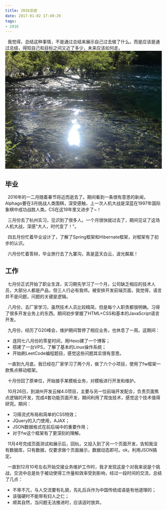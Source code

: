 ```yaml
---
title: 2016总结
date: 2017-01-02 17:49:29
tags:
- 2016
---
```

&nbsp;&nbsp;我觉得，总结这种事情，不是通过总结来展示自己过去做了什么。而是应该是通过总结，得知自己和目标之间又近了多少，未来应该如何走。
![](\images\九寨沟.jpg)
<!--more-->

## 毕业

&nbsp;&nbsp;2016年的一二月随着春节将近而逝去了。期间看到一条很有意思的新闻，Alphago要在3月挑战人类围棋，深受感触，上一次人机大战是深蓝在1997年国际象棋中成功战胜人类。CS在这19年里又进步了~！

&nbsp;&nbsp;三月份去了杭州实习，见识到了很多人。一个月很快就过去了，期间见证了这场人机大战，深感"大人，时代变了！"。

&nbsp;&nbsp;四五月份忙着毕业设计了，了解了Spring框架和Hibernate框架，对框架有了初步的认识。

&nbsp;&nbsp;六月份忙着答辩，毕业旅行去了九寨沟，真是蓝天白云，波光粼粼！

## 工作
&nbsp;&nbsp;七月份正式开始了职业生涯，实习期先学习了一个月，公司缺乏相应的技术人员，大部分人都是产品，但三人行必有我师。被安排开发前端页面，我觉得，语言并不是问题，问题的关键是逻辑。

&nbsp;&nbsp;八月份，去厂家学习，虽然技术人员比较精简，但是每个人职责都很明确。习得了很多开发业务上的东西。期间初步掌握了HTML+CSS和基本的JavaScript语言开发。

&nbsp;&nbsp;九月份，经历了G20峰会，维护期间暂停了相应业务，也休息了一周。这期间：

- 连同七八月份的零星时间，用Hexo建了一个博客；
- 搭建了一台VPS，了解了基本的Linux操作系统；
- 开始刷LeetCode编程题目，感觉这些问题其实很有意思。

&nbsp;&nbsp;一直到九月底，我已经在厂家学习了两个月，做了六个小项目，使用了fw框架一款焦点移动框架。

&nbsp;&nbsp;十月份回了原单位，开始接手某模板业务，对模板进行开发和维护。

&nbsp;&nbsp;10月26日，到湖州开发云梯4.0项目，主要与另一位前端开发配合，负责页面焦点逻辑的开发，完成4套功能页面开发，期间利用了爬虫技术，感觉这个技术值得研究。期间：

- 习得流式布局和简单的CSS特效；
- JQuery的入门使用，AJAX；
- JSON数据格式在前后端中的重要作用；
- 对于fw这个框架有了更深刻的理解。

&nbsp;&nbsp;11月4号完成页面测试和展示后，回杭，又投入到了另一个页面开发，告知我没有数据库，只有数据，仅要求做个页面展示，数据动态即可。ok，利用JSON搞定。

&nbsp;&nbsp;一直到12月10号左右开始交接业务维护工作时，我才发现这是个对我来说是个挑战，交流中总是处于被动使得工作量和效率受到影响，经过一段时间的交流，总结了几点：

- 不卑不亢，与人交流要有礼貌，先礼后兵作为中国传统成语是有他道理的；
- 该强硬时不能带有妇人之仁；
- 顺其自然，当问题无法推进时，应该适时放弃。
